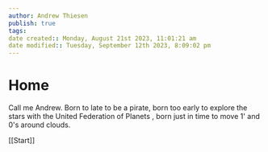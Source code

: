```yaml
---
author: Andrew Thiesen
publish: true 
tags:
date created:: Monday, August 21st 2023, 11:01:21 am
date modified:: Tuesday, September 12th 2023, 8:09:02 pm
---
```

# Home

Call me Andrew. Born to late to be a pirate, born too early to explore the stars with the United Federation of Planets , born just in time to move 1' and 0's around clouds.

[[Start]]
